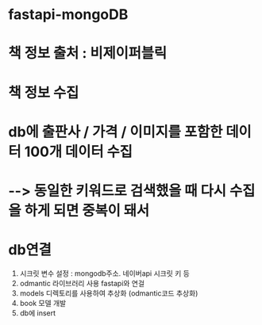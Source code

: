 # fastapi-mongoDB
# 책 정보 출처 : 비제이퍼블릭
# 책 정보 수집
# db에 출판사 / 가격 / 이미지를 포함한 데이터 100개 데이터 수집
# --> 동일한 키워드로 검색했을 때 다시 수집을 하게 되면 중복이 돼서


# db연결
1. 시크릿 변수 설정 : mongodb주소. 네이버api 시크릿 키 등
2. odmantic 라이브러리 사용 fastapi와 연걸
3. models 디렉토리를 사용하여 추상화 (odmantic코드 추상화)
4. book 모델 개발
5. db에 insert
